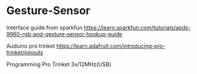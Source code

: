 # Gesture-Sensor
Interface guide from sparkfun 
https://learn.sparkfun.com/tutorials/apds-9960-rgb-and-gesture-sensor-hookup-guide

Auduino pro trinket 
https://learn.adafruit.com/introducing-pro-trinket/pinouts

Programming
Pro Trinket 3v/12MHz(USB)
